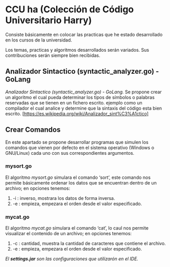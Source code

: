 # CCU ha (Colección de Código Universitario Harry)

Consiste básicamente en colocar las practicas que he estado desarrollado en los cursos de la universidad.

Los temas, practicas y algoritmos desarrollados serán variados. Sus contribuciones serán siempre bien recibidas.
 
## Analizador Sintactico (syntactic_analyzer.go) - GoLang
*Analizador Sintactico (syntactic_analyzer.go) - GoLang.*
Se propone crear un algoritmo el cual pueda determinar los tipos de símbolos o palabras reservadas que se tienen en un fichero escrito. ejemplo como un compilador el cual analice y determine que la sintaxis del código esta bien escrito.
[https://es.wikipedia.org/wiki/Analizador_sint%C3%A1ctico]

## Crear Comandos
En este apartado se propone desarrollar programas que simulen los comandos que vienen por defecto en el sistema operativo (Windows o GNU/Linux) cada uno con sus correspondientes argumentos.

### mysort.go
El algoritmo *mysort.go* simulara el comando ‘sort’, este comando nos permite básicamente ordenar los datos que se encuentran dentro de un archivo; en opciones tenemos:
1.	-i : inverso, mostrara los datos de forma inversa.
2.	-e : empieza, empezara el orden desde el valor especificado.

### mycat.go
El algoritmo *mycat.go* simulara el comando ‘cat’, lo caul nos permite visualizar el contenido de un archivo; en opciones tenemos:
1.	-c : cantidad, muestra la cantidad de caracteres que contiene el archivo.
2.	-e : empieza, empezara el orden desde el valor especificado.



*El <b>settings.jar</b> son las configuraciones que utilizarón en el IDE.*